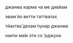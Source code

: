 джанма карма ча ме дивйам

эвам̇ йо ветти таттватах̣

тйактва̄ дехам̇ пунар джанма

наити ма̄м эти со ’рджуна